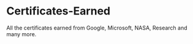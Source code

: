 # Certificates-Earned
All the certificates earned from Google, Microsoft, NASA, Research and many more.
